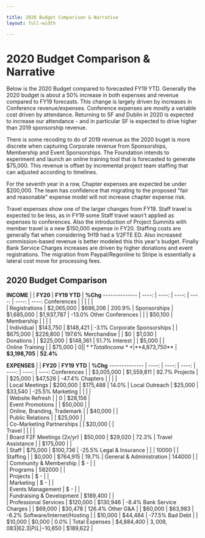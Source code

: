 ```yaml
---

title: 2020 Budget Comparison & Narrative
layout: full-width

---
```


# 2020 Budget Comparison & Narrative

Below is the 2020 Budget compared to forecasted FY19 YTD. Generally the 2020 budget is about a 50% increase in both expenses and revenue compared to FY19 forecasts. This change is largely driven by increases in Conference revenue/expenses.  Conference expenses are mostly a variable cost driven by attendance. Returning to SF and Dublin in 2020 is expected to increase our attendance - and in particular SF is expected to drive higher than 2019 sponsorship revenue.

There is some recoding to do of 2019 revenue as the 2020 buget is more discrete when capturing Corporate revenue from Sponsorships, Membership and Event Sponsorships. The Foundation intends to experiment and launch an online training tool that is forecasted to generate $75,000. This revenue is offset by incremental project team staffing that can adjusted according to timelines.

For the seventh year in a row, Chapter expenses are expected be under $200,000. The team has confidence that migrating to the proposed "fair and reasonable" expense model will not increase chapter expense risk.

Travel expenses show one of the larger changes from FY19.  Staff travel is expected to be less, as in FY19 some Staff travel wasn't applied as expenses to conferences. Also the introduction of Project Summits with member travel is a new $150,000 expense in FY20.  Staffing costs are generally flat when considering 1H19 had a 1/2FTE ED. Also increased commission-based revenue is better modeled this this year's budget.  Finally Bank Service Charges increases are driven by higher donations and event registrations. The migration from Paypal/Regonline to Stripe is essentially a lateral cost move for processing fees.

## 2020 Budget Comparison

**INCOME** |    |  **FY20**  |  **FY19 YTD**  |  **%Chg**
--------------       | ----: | ----: | ----: | ----: | ----: | ----: 
Conferences  |    |    |    |    |  
       |  Registrations     |  $2,065,000  |  $686,206  |  200.9%
       |  Sponsorships     |  $1,685,000  |  $1,937,787  |  -13.0%
Other Conferences  |       |    |  $50,100  |  
Membership  |       |    |    |  
       |  Individual     |  $143,750  |  $148,421  |  -3.1%
Corporate Sponsorships     |    |  $675,000  |  $226,800  |  197.6%
Merchandise  |       |  $0  |  $1,030  |  
Donations  |       |  $225,000  |  $148,361  |  51.7%
Interest  |       |  $5,000  |    |  
Online Training     |    |  $75,000  |  $0  |  
  |    **Total Income**  |  **$4,873,750**  |  **$3,198,705**  |  **52.4%**

**EXPENSES** |     |  **FY20**  |  **FY19 YTD**  |  **%Chg**
--------------       | ----: | ----: | ----: | ----: | ----: | ----: 
Conferences  |    |  $3,005,000  |  $1,559,811  |  92.7%
Projects  |    |  $25,000  |  $47,526  |  -47.4%
Chapters  |    |    |    |  
       |  Local Meetings  |  $200,000  |  $175,488  |  14.0%
       |  Local Outreach  |  $25,000  |  $33,540  |  -25.5%
Marketing  |    |    |    |  
       |  Website Refresh  |    |  0  |  $28,156  |  
       |  Event Promotions  |    |  $50,000  |    |  
       |  Online, Branding, Trademark  |    |  $40,000  |    |  
       |  Public Relations  |    |  $25,000  |    |  
       |  Co-Marketing Partnerships  |    |  $20,000  |    |  
Travel  |    |    |    |  
       |  Board F2F Meetings (2x/yr)  |  $50,000  |  $29,020  |  72.3%
       |  Travel Assistance  |    |  $175,000  |    |  
       |  Staff  |  $75,000  |  $100,736  |  -25.5%
Legal & Insurance  |    |    |  10000  |    |  
Staffing  |    |  $0,000  |  $764,915  |  19.7%
       |  General & Administration  |  144000  |    |  
       |  Community & Membership  |  $ -  |    |  
       |  Programs  |  582000  |    |  
       |  Projects  |  $ -  |    |  
       |  Marketing  |  $ -  |    |  
       |  Events Management  |  $ -  |    |  
       |  Fundraising & Development  |  $189,400  |    |  
       |  Professional Services  |  $120,000  |  $130,946  |  -8.4%
Bank Service Charges  |    |  $69,000  |  $30,478  |  126.4%
Other G&A  |    |  $60,000  |  $63,983  |  -6.2%
Software/Internet/Hosting  |    |  $10,000  |  $44,484  |  -77.5%
Bad Debt  |    |  $10,000  |  $0,000  |  0.0%
  |  Total Expenses  |  $4,884,400  |  $3,009,083  |  62.3%
  |  P/L  |  -$10,650  |  $189,622  | 
